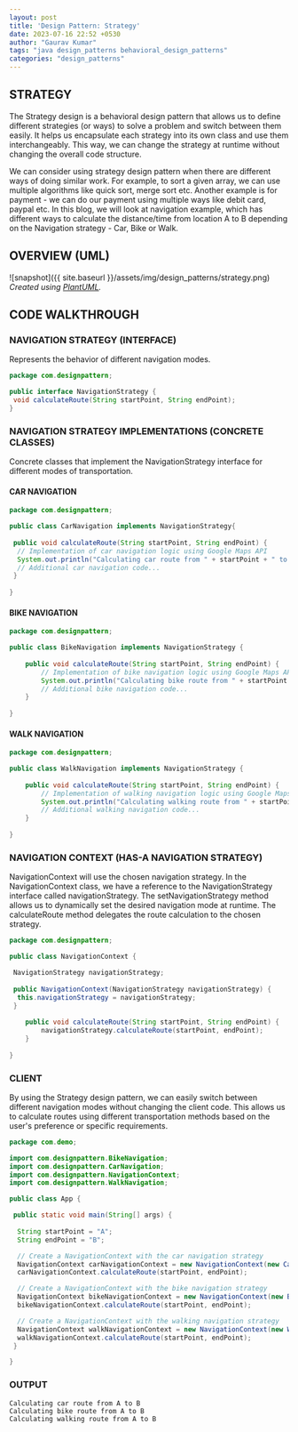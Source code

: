 ```yaml
---
layout: post
title: 'Design Pattern: Strategy'
date: 2023-07-16 22:52 +0530
author: "Gaurav Kumar"
tags: "java design_patterns behavioral_design_patterns"
categories: "design_patterns"
---
```


## STRATEGY

The Strategy design is a behavioral design pattern that allows us to define different strategies (or ways) to solve a problem and switch between them easily. It helps us encapsulate each strategy into its own class and use them interchangeably. This way, we can change the strategy at runtime without changing the overall code structure.  

We can consider using strategy design pattern when there are different ways of doing similar work. For example, to sort a given array, we can use multiple algorithms like quick sort, merge sort etc. Another example is for payment - we can do our payment using multiple ways like debit card, paypal etc. In this blog, we will look at navigation example, which has different ways to calculate the distance/time from location A to B depending on the Navigation strategy - Car, Bike or Walk.

## OVERVIEW (UML)

![snapshot]({{ site.baseurl }}/assets/img/design_patterns/strategy.png)
*Created using [PlantUML](https://plantuml.com/).*

## CODE WALKTHROUGH

### NAVIGATION STRATEGY (INTERFACE)

Represents the behavior of different navigation modes.

```java
package com.designpattern;

public interface NavigationStrategy {
 void calculateRoute(String startPoint, String endPoint);
}
```

### NAVIGATION STRATEGY IMPLEMENTATIONS (CONCRETE CLASSES)

Concrete classes that implement the NavigationStrategy interface for different modes of transportation.

#### CAR NAVIGATION

```java
package com.designpattern;

public class CarNavigation implements NavigationStrategy{
 
 public void calculateRoute(String startPoint, String endPoint) {
  // Implementation of car navigation logic using Google Maps API
  System.out.println("Calculating car route from " + startPoint + " to " + endPoint);
  // Additional car navigation code...
 }
 
}
```

#### BIKE NAVIGATION

```java
package com.designpattern;

public class BikeNavigation implements NavigationStrategy {
 
    public void calculateRoute(String startPoint, String endPoint) {
        // Implementation of bike navigation logic using Google Maps API
        System.out.println("Calculating bike route from " + startPoint + " to " + endPoint);
        // Additional bike navigation code...
    }
    
}
```

#### WALK NAVIGATION

```java
package com.designpattern;

public class WalkNavigation implements NavigationStrategy {
 
    public void calculateRoute(String startPoint, String endPoint) {
        // Implementation of walking navigation logic using Google Maps API
        System.out.println("Calculating walking route from " + startPoint + " to " + endPoint);
        // Additional walking navigation code...
    }
    
}
```

### NAVIGATION CONTEXT (HAS-A NAVIGATION STRATEGY)

NavigationContext will use the chosen navigation strategy. In the NavigationContext class, we have a reference to the NavigationStrategy interface called navigationStrategy. The setNavigationStrategy method allows us to dynamically set the desired navigation mode at runtime. The calculateRoute method delegates the route calculation to the chosen strategy.

```java
package com.designpattern;

public class NavigationContext {

 NavigationStrategy navigationStrategy;
 
 public NavigationContext(NavigationStrategy navigationStrategy) {
  this.navigationStrategy = navigationStrategy;
 }
 
    public void calculateRoute(String startPoint, String endPoint) {
        navigationStrategy.calculateRoute(startPoint, endPoint);
    }
 
}
```

### CLIENT

By using the Strategy design pattern, we can easily switch between different navigation modes without changing the client code. This allows us to calculate routes using different transportation methods based on the user's preference or specific requirements.

```java
package com.demo;

import com.designpattern.BikeNavigation;
import com.designpattern.CarNavigation;
import com.designpattern.NavigationContext;
import com.designpattern.WalkNavigation;

public class App {

 public static void main(String[] args) {
  
  String startPoint = "A";
  String endPoint = "B";

  // Create a NavigationContext with the car navigation strategy
  NavigationContext carNavigationContext = new NavigationContext(new CarNavigation());
  carNavigationContext.calculateRoute(startPoint, endPoint);

  // Create a NavigationContext with the bike navigation strategy
  NavigationContext bikeNavigationContext = new NavigationContext(new BikeNavigation());
  bikeNavigationContext.calculateRoute(startPoint, endPoint);

  // Create a NavigationContext with the walking navigation strategy
  NavigationContext walkNavigationContext = new NavigationContext(new WalkNavigation());
  walkNavigationContext.calculateRoute(startPoint, endPoint);
 }

}
```

### OUTPUT

```text
Calculating car route from A to B
Calculating bike route from A to B
Calculating walking route from A to B
```
